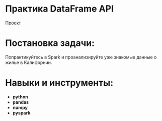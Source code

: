 # Практика DataFrame API
[Проект](Яндекс.Практикум%20DataFrame%20API%20—%20практика.ipynb)  
# Постановка задачи:    
Попрактикуйтесь в Spark и проанализируйте уже знакомые данные о жилье в Калифорнии.
# Навыки и инструменты:  
* **python**    
* **pandas**  
* **numpy**  
* **pyspark**
